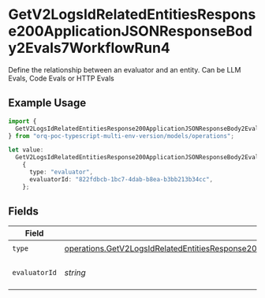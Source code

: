# GetV2LogsIdRelatedEntitiesResponse200ApplicationJSONResponseBody2Evals7WorkflowRun4

Define the relationship between an evaluator and an entity. Can be LLM Evals, Code Evals or HTTP Evals

## Example Usage

```typescript
import {
  GetV2LogsIdRelatedEntitiesResponse200ApplicationJSONResponseBody2Evals7WorkflowRun4,
} from "orq-poc-typescript-multi-env-version/models/operations";

let value:
  GetV2LogsIdRelatedEntitiesResponse200ApplicationJSONResponseBody2Evals7WorkflowRun4 =
    {
      type: "evaluator",
      evaluatorId: "822fdbcb-1bc7-4dab-b8ea-b3bb213b34cc",
    };
```

## Fields

| Field                                                                                                                                                                                                                                | Type                                                                                                                                                                                                                                 | Required                                                                                                                                                                                                                             | Description                                                                                                                                                                                                                          |
| ------------------------------------------------------------------------------------------------------------------------------------------------------------------------------------------------------------------------------------ | ------------------------------------------------------------------------------------------------------------------------------------------------------------------------------------------------------------------------------------ | ------------------------------------------------------------------------------------------------------------------------------------------------------------------------------------------------------------------------------------ | ------------------------------------------------------------------------------------------------------------------------------------------------------------------------------------------------------------------------------------ |
| `type`                                                                                                                                                                                                                               | [operations.GetV2LogsIdRelatedEntitiesResponse200ApplicationJSONResponseBody2Evals7WorkflowRunEvals24Type](../../models/operations/getv2logsidrelatedentitiesresponse200applicationjsonresponsebody2evals7workflowrunevals24type.md) | :heavy_check_mark:                                                                                                                                                                                                                   | N/A                                                                                                                                                                                                                                  |
| `evaluatorId`                                                                                                                                                                                                                        | *string*                                                                                                                                                                                                                             | :heavy_check_mark:                                                                                                                                                                                                                   | The id of the resource                                                                                                                                                                                                               |